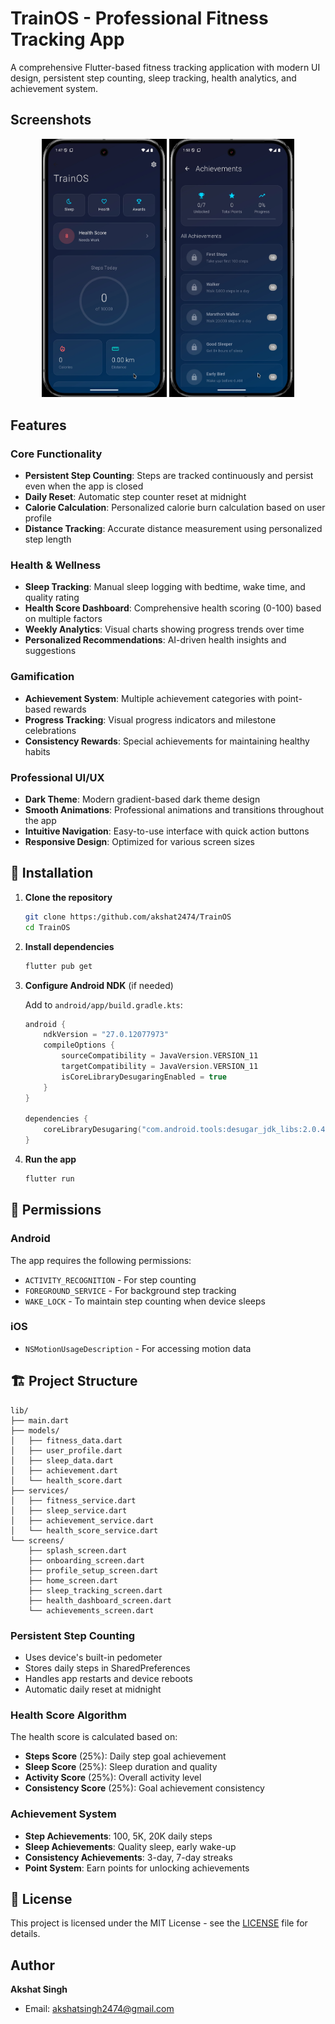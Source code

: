 # TrainOS - Professional Fitness Tracking App

A comprehensive Flutter-based fitness tracking application with modern UI design, persistent step counting, sleep tracking, health analytics, and achievement system.

##  Screenshots

<div align="center">
  <img src="screenshots/home_screen.jpg" width="200" alt="Home Screen"/>
  <img src="screenshots/achievements.jpg" width="200" alt="Achievements"/>
</div>

## Features

### Core Functionality
- **Persistent Step Counting**: Steps are tracked continuously and persist even when the app is closed
- **Daily Reset**: Automatic step counter reset at midnight
- **Calorie Calculation**: Personalized calorie burn calculation based on user profile
- **Distance Tracking**: Accurate distance measurement using personalized step length

### Health & Wellness
- **Sleep Tracking**: Manual sleep logging with bedtime, wake time, and quality rating
- **Health Score Dashboard**: Comprehensive health scoring (0-100) based on multiple factors
- **Weekly Analytics**: Visual charts showing progress trends over time
- **Personalized Recommendations**: AI-driven health insights and suggestions

### Gamification
- **Achievement System**: Multiple achievement categories with point-based rewards
- **Progress Tracking**: Visual progress indicators and milestone celebrations
- **Consistency Rewards**: Special achievements for maintaining healthy habits

### Professional UI/UX
- **Dark Theme**: Modern gradient-based dark theme design
- **Smooth Animations**: Professional animations and transitions throughout the app
- **Intuitive Navigation**: Easy-to-use interface with quick action buttons
- **Responsive Design**: Optimized for various screen sizes

## 🔧 Installation

1. **Clone the repository**
   ```bash
   git clone https:/github.com/akshat2474/TrainOS
   cd TrainOS
   ```

2. **Install dependencies**
   ```bash
   flutter pub get
   ```

3. **Configure Android NDK** (if needed)
   
   Add to `android/app/build.gradle.kts`:
   ```kotlin
   android {
       ndkVersion = "27.0.12077973"
       compileOptions {
           sourceCompatibility = JavaVersion.VERSION_11
           targetCompatibility = JavaVersion.VERSION_11
           isCoreLibraryDesugaringEnabled = true
       }
   }
   
   dependencies {
       coreLibraryDesugaring("com.android.tools:desugar_jdk_libs:2.0.4")
   }
   ```

4. **Run the app**
   ```bash
   flutter run
   ```

## 📱 Permissions

### Android
The app requires the following permissions:
- `ACTIVITY_RECOGNITION` - For step counting
- `FOREGROUND_SERVICE` - For background step tracking
- `WAKE_LOCK` - To maintain step counting when device sleeps

### iOS
- `NSMotionUsageDescription` - For accessing motion data

## 🏗️ Project Structure

```
lib/
├── main.dart                
├── models/                 
│   ├── fitness_data.dart
│   ├── user_profile.dart
│   ├── sleep_data.dart
│   ├── achievement.dart
│   └── health_score.dart
├── services/                
│   ├── fitness_service.dart
│   ├── sleep_service.dart
│   ├── achievement_service.dart
│   └── health_score_service.dart
└── screens/                
    ├── splash_screen.dart
    ├── onboarding_screen.dart
    ├── profile_setup_screen.dart
    ├── home_screen.dart
    ├── sleep_tracking_screen.dart
    ├── health_dashboard_screen.dart
    └── achievements_screen.dart
```

### Persistent Step Counting
- Uses device's built-in pedometer
- Stores daily steps in SharedPreferences
- Handles app restarts and device reboots
- Automatic daily reset at midnight

### Health Score Algorithm
The health score is calculated based on:
- **Steps Score** (25%): Daily step goal achievement
- **Sleep Score** (25%): Sleep duration and quality
- **Activity Score** (25%): Overall activity level
- **Consistency Score** (25%): Goal achievement consistency

### Achievement System
- **Step Achievements**: 100, 5K, 20K daily steps
- **Sleep Achievements**: Quality sleep, early wake-up
- **Consistency Achievements**: 3-day, 7-day streaks
- **Point System**: Earn points for unlocking achievements

## 📄 License

This project is licensed under the MIT License - see the [LICENSE](LICENSE) file for details.

## Author

**Akshat Singh**
- Email: akshatsingh2474@gmail.com
